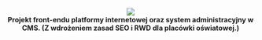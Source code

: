 <div align="center">
<img src="https://camo.githubusercontent.com/5e74c06c97ad00a2bf03f0e6cfa2f9a0c5cb931a0003cbf65821d21b872bf869/68747470733a2f2f692e696d6775722e636f6d2f6c544e74466c572e706e67">
<br>
</div>

<center><b>Projekt front-endu platformy internetowej oraz system administracyjny w CMS.
(Z wdrożeniem zasad SEO i RWD dla placówki oświatowej.)</b></center>
